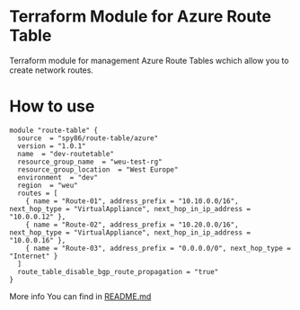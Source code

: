 # Terraform Module for Azure Route Table

Terraform module for management Azure Route Tables wchich allow you to create network routes.

# How to use
```
module "route-table" {
  source  = "spy86/route-table/azure"
  version = "1.0.1"
  name  = "dev-routetable"
  resource_group_name  = "weu-test-rg"
  resource_group_location  = "West Europe"
  environment  = "dev"
  region  = "weu"
  routes = [
    { name = "Route-01", address_prefix = "10.10.0.0/16", next_hop_type = "VirtualAppliance", next_hop_in_ip_address = "10.0.0.12" },
    { name = "Route-02", address_prefix = "10.20.0.0/16", next_hop_type = "VirtualAppliance", next_hop_in_ip_address = "10.0.0.16" },
    { name = "Route-03", address_prefix = "0.0.0.0/0", next_hop_type = "Internet" }
  ] 
  route_table_disable_bgp_route_propagation = "true"
}
```

More info You can find in [README.md](https://github.com/spy86/terraform-azure-route-table/blob/main/README.md)